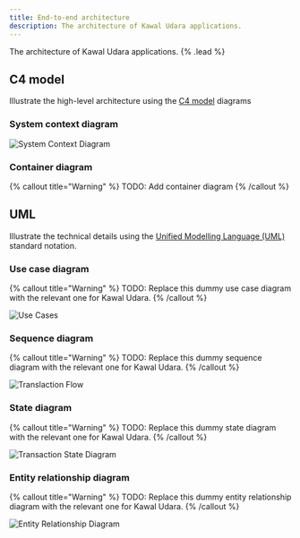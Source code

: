```yaml
---
title: End-to-end architecture
description: The architecture of Kawal Udara applications.
---
```


The architecture of Kawal Udara applications. {% .lead %}

## C4 model

Illustrate the high-level architecture using the [C4 model](https://c4model.com/) diagrams

### System context diagram

![System Context Diagram](https://www.plantuml.com/plantuml/proxy?src=https://docs-kawaludara-id.vercel.app/diagrams/1-system-context.plantuml)

### Container diagram

{% callout title="Warning" %}
TODO: Add container diagram
{% /callout %}

## UML

Illustrate the technical details using the [Unified Modelling Language (UML)](https://en.wikipedia.org/wiki/Unified_Modeling_Language) standard notation.

### Use case diagram

{% callout title="Warning" %}
TODO: Replace this dummy use case diagram with the relevant one for Kawal Udara.
{% /callout %}

![Use Cases](https://www.plantuml.com/plantuml/proxy?cache=no&src=https://raw.githubusercontent.com/zainfathoni/kelas.rumahberbagi.com/main/docs/diagrams/use-cases.puml)

### Sequence diagram

{% callout title="Warning" %}
TODO: Replace this dummy sequence diagram with the relevant one for Kawal Udara.
{% /callout %}

![Translaction Flow](https://www.plantuml.com/plantuml/proxy?cache=no&src=https://raw.githubusercontent.com/zainfathoni/kelas.rumahberbagi.com/main/docs/diagrams/transaction-flow.puml)

### State diagram

{% callout title="Warning" %}
TODO: Replace this dummy state diagram with the relevant one for Kawal Udara.
{% /callout %}

![Transaction State Diagram](https://www.plantuml.com/plantuml/proxy?cache=no&src=https://raw.githubusercontent.com/zainfathoni/kelas.rumahberbagi.com/main/docs/diagrams/transaction-state.puml)

### Entity relationship diagram

{% callout title="Warning" %}
TODO: Replace this dummy entity relationship diagram with the relevant one for Kawal Udara.
{% /callout %}

![Entity Relationship Diagram](https://www.plantuml.com/plantuml/proxy?cache=no&src=https://raw.githubusercontent.com/zainfathoni/kelas.rumahberbagi.com/main/docs/diagrams/erd.puml)
